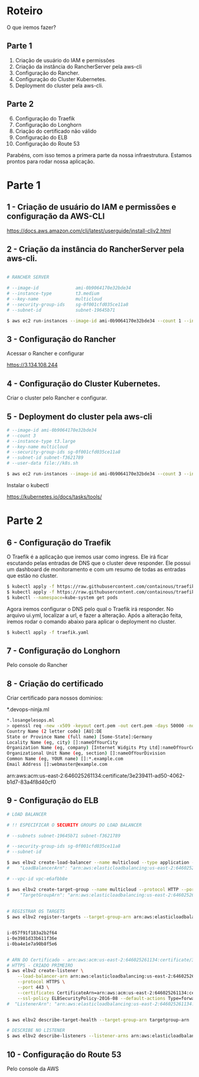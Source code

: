 # Roteiro

O que iremos fazer?

## Parte 1
1. Criação de usuário do IAM e permissões
2. Criação da instância do RancherServer pela aws-cli
3. Configuração do Rancher.
4. Configuração do Cluster Kubernetes.
5. Deployment do cluster pela aws-cli.



## Parte 2
6. Configuração do Traefik
7. Configuração do Longhorn
8. Criação do certificado não válido
9. Configuração do ELB
10. Configuração do Route 53


Parabéns, com isso temos a primera parte da nossa infraestrutura. 
Estamos prontos para rodar nossa aplicação.


# Parte 1

## 1 - Criação de usuário do IAM e permissões e configuração da AWS-CLI

https://docs.aws.amazon.com/cli/latest/userguide/install-cliv2.html


## 2 - Criação da instância do RancherServer pela aws-cli.

```sh 

# RANCHER SERVER

# --image-id              ami-0b9064170e32bde34
# --instance-type         t3.medium 
# --key-name              multicloud 
# --security-group-ids    sg-0f001cfd035ce11a8
# --subnet-id             subnet-19645b71

$ aws ec2 run-instances --image-id ami-0b9064170e32bde34 --count 1 --instance-type t3.medium --key-name multicloud --security-group-ids sg-0f001cfd035ce11a8 --subnet-id subnet-19645b71 --user-data file://rancher.sh --tag-specifications 'ResourceType=instance,Tags=[{Key=Name,Value=rancherserver}]' 'ResourceType=volume,Tags=[{Key=Name,Value=rancherserver}]' --profile fernando --region us-east-2

```


## 3 - Configuração do Rancher
Acessar o Rancher e configurar

https://3.134.108.244

## 4 - Configuração do Cluster Kubernetes.
Criar o cluster pelo Rancher e configurar.



## 5 - Deployment do cluster pela aws-cli

```sh
# --image-id ami-0b9064170e32bde34
# --count 3 
# --instance-type t3.large 
# --key-name multicloud 
# --security-group-ids sg-0f001cfd035ce11a8 
# --subnet-id subnet-f3621789
# --user-data file://k8s.sh

$ aws ec2 run-instances --image-id ami-0b9064170e32bde34 --count 3 --instance-type t3.large --key-name multicloud --security-group-ids sg-0f001cfd035ce11a8 --subnet-id subnet-f3621789 --user-data file://k8s.sh   --block-device-mapping "[ { \"DeviceName\": \"/dev/sda1\", \"Ebs\": { \"VolumeSize\": 70 } } ]" --tag-specifications 'ResourceType=instance,Tags=[{Key=Name,Value=k8s}]' 'ResourceType=volume,Tags=[{Key=Name,Value=k8s}]' --profile fernando --region us-east-2    
```

Instalar o kubectl 

https://kubernetes.io/docs/tasks/tools/


# Parte 2

## 6 - Configuração do Traefik

O Traefik é a aplicação que iremos usar como ingress. Ele irá ficar escutando pelas entradas de DNS que o cluster deve responder. Ele possui um dashboard de  monitoramento e com um resumo de todas as entradas que estão no cluster.
```sh
$ kubectl apply -f https://raw.githubusercontent.com/containous/traefik/v1.7/examples/k8s/traefik-rbac.yaml
$ kubectl apply -f https://raw.githubusercontent.com/containous/traefik/v1.7/examples/k8s/traefik-ds.yaml
$ kubectl --namespace=kube-system get pods
```
Agora iremos configurar o DNS pelo qual o Traefik irá responder. No arquivo ui.yml, localizar a url, e fazer a alteração. Após a alteração feita, iremos rodar o comando abaixo para aplicar o deployment no cluster.
```sh
$ kubectl apply -f traefik.yaml
```


## 7 - Configuração do Longhorn
Pelo console do Rancher


## 8 - Criação do certificado
Criar certificado para nossos dominios:

 *.devops-ninja.ml


```sh
*.losangelesops.ml
> openssl req -new -x509 -keyout cert.pem -out cert.pem -days 50000 -nodes
Country Name (2 letter code) [AU]:DE
State or Province Name (full name) [Some-State]:Germany
Locality Name (eg, city) []:nameOfYourCity
Organization Name (eg, company) [Internet Widgits Pty Ltd]:nameOfYourCompany
Organizational Unit Name (eg, section) []:nameOfYourDivision
Common Name (eg, YOUR name) []:*.example.com
Email Address []:webmaster@example.com
```

arn:aws:acm:us-east-2:646025261134:certificate/3e239411-ad50-4062-b1d7-83a4f8d40cf0


## 9 - Configuração do ELB


```sh
# LOAD BALANCER

# !! ESPECIFICAR O SECURITY GROUPS DO LOAD BALANCER

# --subnets subnet-19645b71 subnet-f3621789

# --security-group-ids sg-0f001cfd035ce11a8
# --subnet-id             

$ aws elbv2 create-load-balancer --name multicloud --type application --subnets subnet-19645b71 subnet-f3621789 --profile fernando --region us-east-2
#	 "LoadBalancerArn": "arn:aws:elasticloadbalancing:us-east-2:646025261134:loadbalancer/app/multicloud/8406988d0e14e2c6"

# --vpc-id vpc-e6afbb8e

$ aws elbv2 create-target-group --name multicloud --protocol HTTP --port 80 --vpc-id vpc-e6afbb8e --health-check-port 8080 --health-check-path /api/providers --profile fernando --region us-east-2
#	 "TargetGroupArn": "arn:aws:elasticloadbalancing:us-east-2:646025261134:targetgroup/multicloud/44e2b9527d4b9367",
	
	
# REGISTRAR OS TARGETS  
$ aws elbv2 register-targets --target-group-arn arn:aws:elasticloadbalancing:us-east-2:646025261134:targetgroup/multicloud/44e2b9527d4b9367 --targets Id=i-057f91f183a2b2f64 Id=i-0e3981d33b611f36e Id=i-0ba4e1e7a90b8f5e6 --profile fernando --region us-east-2


i-057f91f183a2b2f64
i-0e3981d33b611f36e
i-0ba4e1e7a90b8f5e6


# ARN DO Certificado - arn:aws:acm:us-east-2:646025261134:certificate/3e239411-ad50-4062-b1d7-83a4f8d40cf0
# HTTPS - CRIADO PRIMEIRO
$ aws elbv2 create-listener \
    --load-balancer-arn arn:aws:elasticloadbalancing:us-east-2:646025261134:loadbalancer/app/multicloud/8406988d0e14e2c6 \
    --protocol HTTPS \
    --port 443 \
    --certificates CertificateArn=arn:aws:acm:us-east-2:646025261134:certificate/3e239411-ad50-4062-b1d7-83a4f8d40cf0   \
    --ssl-policy ELBSecurityPolicy-2016-08 --default-actions Type=forward,TargetGroupArn=arn:aws:elasticloadbalancing:us-east-2:646025261134:targetgroup/multicloud/44e2b9527d4b9367 --profile fernando --region us-east-2
#  "ListenerArn": "arn:aws:elasticloadbalancing:us-east-2:646025261134:listener/app/multicloud/8406988d0e14e2c6/276a83311350c73c"


$ aws elbv2 describe-target-health --target-group-arn targetgroup-arn

# DESCRIBE NO LISTENER
$ aws elbv2 describe-listeners --listener-arns arn:aws:elasticloadbalancing:us-east-1:984102645395:listener/app/multicloud/0c7e036793bff35e/a7386cf3e0dc3c0e


```


## 10 - Configuração do Route 53
Pelo console da AWS



